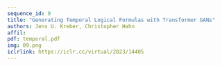 ```yaml
---
sequence_id: 9
title: "Generating Temporal Logical Formulas with Transformer GANs"
authors: Jens U. Kreber, Christopher Hahn
affil: 
pdf: temporal.pdf
img: 09.png
iclrlink: https://iclr.cc/virtual/2023/14405
---
```

